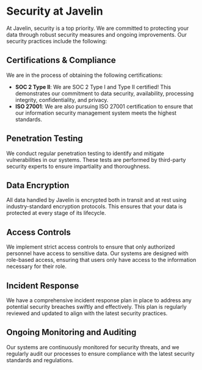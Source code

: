 # Security at Javelin

At Javelin, security is a top priority. We are committed to protecting your data through robust security measures and ongoing improvements. Our security practices include the following:

## Certifications & Compliance
We are in the process of obtaining the following certifications:

- **SOC 2 Type II**: We are SOC 2 Type I and Type II certified! This demonstrates our commitment to data security, availability, processing integrity, confidentiality, and privacy.
- **ISO 27001**: We are also pursuing ISO 27001 certification to ensure that our information security management system meets the highest standards.

## Penetration Testing
We conduct regular penetration testing to identify and mitigate vulnerabilities in our systems. These tests are performed by third-party security experts to ensure impartiality and thoroughness.

## Data Encryption
All data handled by Javelin is encrypted both in transit and at rest using industry-standard encryption protocols. This ensures that your data is protected at every stage of its lifecycle.

## Access Controls
We implement strict access controls to ensure that only authorized personnel have access to sensitive data. Our systems are designed with role-based access, ensuring that users only have access to the information necessary for their role.

## Incident Response
We have a comprehensive incident response plan in place to address any potential security breaches swiftly and effectively. This plan is regularly reviewed and updated to align with the latest security practices.

## Ongoing Monitoring and Auditing
Our systems are continuously monitored for security threats, and we regularly audit our processes to ensure compliance with the latest security standards and regulations.